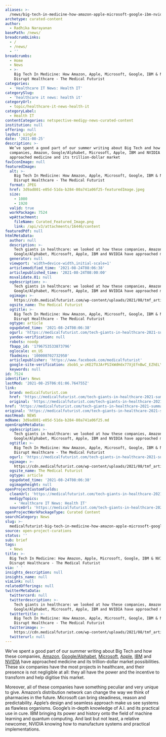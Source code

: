 ```yaml
---
aliases: >-
  /news/big-tech-in-medicine-how-amazon-apple-microsoft-google-ibm-nvidia-disrupt-healthcare-the-medical-futurist
archetype: curated-content
author:
  - Radhika Narayanan
basePath: /news/
breadcrumbLinks:
  - /
  - /news/
  - ''
breadcrumbs:
  - Home
  - News
  - >-
    Big Tech In Medicine: How Amazon, Apple, Microsoft, Google, IBM & NVIDIA
    Disrupt Healthcare - The Medical Futurist
categories:
  - 'Healthcare IT News: Health IT'
categorySlug:
  - 'healthcare it news: health it'
categoryUrl:
  - topic/healthcare-it-news-health-it
categoryLabel:
  - Health IT
contentCategories: netspective-medigy-news-curated-content
institution: null
offering: null
layOut: single
date: '2021-08-25'
description: >-
  We’ve spent a good part of our summer writing about Big Tech and how these
  companies, Amazon, Google/Alphabet, Microsoft, Apple, IBM and NVIDIA have
  approached medicine and its trillion-dollar market 
favIconImage: null
featuredImage:
  alt: >-
    Big Tech In Medicine: How Amazon, Apple, Microsoft, Google, IBM & NVIDIA
    Disrupt Healthcare - The Medical Futurist
  format: JPEG
  href: 3d9ad801-e05d-51da-b284-80a741a06f25-featuredImage.jpeg
  size:
    - 1080
    - 1920
  valid: true
  workPackage: 7524
  wpAttachment:
    fileName: Curated_Featured_Image.png
    link: /api/v3/attachments/16446/content
featuredPdf: null
htmlMetaData:
  author: null
  description: >-
    Tech giants in healthcare: we looked at how these companies, Amazon,
    Google/Alphabet, Microsoft, Apple, IBM and NVIDIA have approached medicine.
  generator: null
  viewport: 'width=device-width,initial-scale=1'
  articlemodified_time: '2021-08-24T08:06:38'
  articlepublished_time: '2021-08-24T08:00:00'
  msvalidate.01: null
  ogdescription: >-
    Tech giants in healthcare: we looked at how these companies, Amazon,
    Google/Alphabet, Microsoft, Apple, IBM and NVIDIA have approached medicine.
  ogimage: >-
    https://cdn.medicalfuturist.com/wp-content/uploads/2021/08/tmf_article_286-01.png
  ogsite_name: The Medical Futurist
  ogtitle: >-
    Big Tech In Medicine: How Amazon, Apple, Microsoft, Google, IBM & NVIDIA
    Disrupt Healthcare - The Medical Futurist
  ogtype: article
  ogupdated_time: '2021-08-24T08:06:38'
  ogurl: 'https://medicalfuturist.com/tech-giants-in-healthcare-2021-summary/'
  yandex-verification: null
  robots: noodp
  fbapp_id: '1796753533873796'
  oglocale: en_US
  fbadmins: '100000702732950'
  articlepublisher: 'https://www.facebook.com/medicalfuturist'
  google-site-verification: zbobS_w-zKE2TUJArPSIkWdHdx77XjEfnBwC_EZhELY
  keywords: null
id: 7524
identifier: News
lastMod: '2021-08-25T06:01:06.764755Z'
link:
  brand: medicalfuturist.com
  href: 'https://medicalfuturist.com/tech-giants-in-healthcare-2021-summary/'
  original: 'https://medicalfuturist.com/tech-giants-in-healthcare-2021-summary'
href: 'https://medicalfuturist.com/tech-giants-in-healthcare-2021-summary/'
original: 'https://medicalfuturist.com/tech-giants-in-healthcare-2021-summary'
mastHead: NEWS
mdName: 3d9ad801-e05d-51da-b284-80a741a06f25.md
openGraphMetaData:
  ogdescription: >-
    Tech giants in healthcare: we looked at how these companies, Amazon,
    Google/Alphabet, Microsoft, Apple, IBM and NVIDIA have approached medicine.
  ogtitle: >-
    Big Tech In Medicine: How Amazon, Apple, Microsoft, Google, IBM & NVIDIA
    Disrupt Healthcare - The Medical Futurist
  ogurl: 'https://medicalfuturist.com/tech-giants-in-healthcare-2021-summary/'
  ogimage: >-
    https://cdn.medicalfuturist.com/wp-content/uploads/2021/08/tmf_article_286-01.png
  ogsite_name: The Medical Futurist
  ogtype: article
  ogupdated_time: '2021-08-24T08:06:38'
  ogimageheight: null
openProjectCustomFields:
  cleanUrl: 'https://medicalfuturist.com/tech-giants-in-healthcare-2021-summary/'
  medigyTopics:
    - 'Healthcare IT News: Health IT'
  sourceUrl: 'https://medicalfuturist.com/tech-giants-in-healthcare-2021-summary'
openProjectWorkPackageType: Curated Content
searchCategory: News
slug: >-
  medicalfuturist-big-tech-in-medicine-how-amazon-apple-microsoft-google-ibm-nvidia-disrupt-healthcare-the-medical-futurist
source: open-project-curations
status: ''
sub: brief
tags:
  - News
title: >-
  Big Tech In Medicine: How Amazon, Apple, Microsoft, Google, IBM & NVIDIA
  Disrupt Healthcare - The Medical Futurist
via: ' '
insights_description: null
insights_name: null
viaLink: null
relatedOfferings: null
twitterMetaData:
  twittercard: null
  twitterdescription: >-
    Tech giants in healthcare: we looked at how these companies, Amazon,
    Google/Alphabet, Microsoft, Apple, IBM and NVIDIA have approached medicine.
  twittertitle: >-
    Big Tech In Medicine: How Amazon, Apple, Microsoft, Google, IBM & NVIDIA
    Disrupt Healthcare - The Medical Futurist
  twitterimage: >-
    https://cdn.medicalfuturist.com/wp-content/uploads/2021/08/tmf_article_286-01.png
  twitterurl: null
---
```

<p>We’ve spent a good part of our summer writing about Big Tech and how these companies, <a href="https://medicalfuturist.com/amazons-march-into-healthcare-a-2021-update">Amazon</a>, <a href="https://medicalfuturist.com/googles-masterplan-for-healthcare">Google/Alphabet</a>, <a href="https://medicalfuturist.com/microsoft-in-healthcare-2021">Microsoft</a>, <a href="https://medicalfuturist.com/apple-in-healthcare-2021">Apple</a>, <a href="https://medicalfuturist.com/ibm-in-healthcare-2021">IBM</a> and <a href="https://medicalfuturist.com/nvidia-in-healthcare-2021">NVIDIA</a> have approached medicine and its trillion-dollar market possibilities. These six companies have the most projects in healthcare, and their presence is not negligible at all: they all have the power and the incentive to transform and help digitise this market.</p><p>Moreover, all of these companies have something peculiar and very unique to give. Amazon’s distribution network can change the way we think of pharmacies in the future. Microsoft can bring steadiness, reason and predictability. Apple’s design and seamless approach make us see systems as flawless organisms. Google’s in-depth knowledge of A.I. and its practical use in cure. IBM bringing its power and history onto the field of machine learning and quantum computing. And last but not least, a relative newcomer, NVIDIA knowing how to manufacture systems and practical implementations.<br>&nbsp;</p>